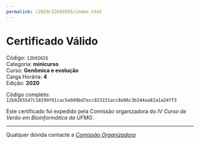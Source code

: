 ```yaml
---
permalink: /2020/12b92655/index.html
---
```


# Certificado Válido

Código: `12b92655`<br>
Categoria: **minicurso**<br>
Curso: **Genômica e evolução**<br>
Carga Horária: **4**<br>
Edição: **2020**<br>


Código completo: `12b9265547c18299f01cac5e0d9bd7ecc823221acc8a96c3b244aa82a1a24ff3`


Este certificado foi expedido pela Comissão organizadora do *IV Curso de Verão em Bioinformática da UFMG*.

----

Qualquer dúvida contacte a [_Comissão Organizadora_](<mailto:cursobioinfoufmg@gmail.com$subject=[Certificados]>)

